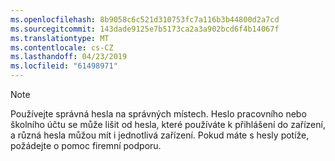 ```yaml
---
ms.openlocfilehash: 8b9058c6c521d310753fc7a116b3b44800d2a7cd
ms.sourcegitcommit: 143dade9125e7b5173ca2a3a902bcd6f4b14067f
ms.translationtype: MT
ms.contentlocale: cs-CZ
ms.lasthandoff: 04/23/2019
ms.locfileid: "61498971"
---
```

  > [!NOTE]
  > Používejte správná hesla na správných místech. Heslo pracovního nebo školního účtu se může lišit od hesla, které používáte k přihlášení do zařízení, a různá hesla můžou mít i jednotlivá zařízení. Pokud máte s hesly potíže, požádejte o pomoc firemní podporu.
